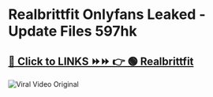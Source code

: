 
 # Realbrittfit Onlyfans Leaked - Update Files 597hk

## <h2><a href="https://clipsfans.com/Realbrittfit&ref=git">🔗 Click to LINKS ⏩⏩ 👉 🟢 Realbrittfit </a></h2>

<a href="https://clipsfans.com/Realbrittfit&ref=git" rel="nofollow" data-target="animated-image.originalLink"><img src="https://i.ibb.co.com/xMMVF88/686577567.gif" alt="Viral Video Original" style="max-width: 100%; display: inline-block;" data-target="animated-image.originalImage"></a>

